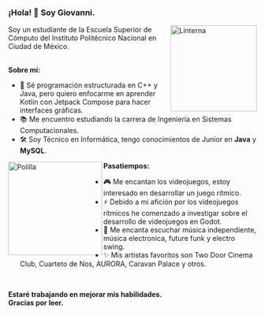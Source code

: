 ### ¡Hola! 👋 Soy Giovanni. 
<img align="right" width=175px alt="Linterna" src="https://github.com/GiomineDev/GiomineDev/assets/127634901/3c6c29b6-6ac1-40e5-92a3-6c2aef675ecb" />
Soy un estudiante de la Escuela Superior de Cómputo del Instituto Politécnico Nacional en Ciudad de México.<br><br>

__Sobre mí:__
- 🌱 Sé programación estructurada en C++ y Java, pero quiero enfocarme en aprender Kotlin con Jetpack Compose para hacer interfaces gráficas.
- 📚 Me encuentro estudiando la carrera de Ingeniería en Sistemas Computacionales.
- 🛠 Soy Técnico en Informática, tengo conocimientos de Junior en __Java__ y __MySQL__.

<img align="left" width=190px alt="Polilla" src="https://github.com/GiomineDev/GiomineDev/assets/127634901/3bf5c8a4-7920-4963-9fba-2104828363cd" />

__Pasatiempos:__
- 🎮 Me encantan los videojuegos, estoy interesado en desarrollar un juego rítmico.
- ⚡ Debido a mi afición por los videojuegos rítmicos he comenzado a investigar sobre el desarrollo de videojuegos en Godot.
- 🎵 Me encanta escuchar música independiente, música electronica, future funk y electro swing.
- ✨ Mis artistas favoritos son Two Door Cinema Club, Cuarteto de Nos, AURORA, Caravan Palace y otros.
<br>

__Estaré trabajando en mejorar mis habilidades.<br>
Gracias por leer.__
